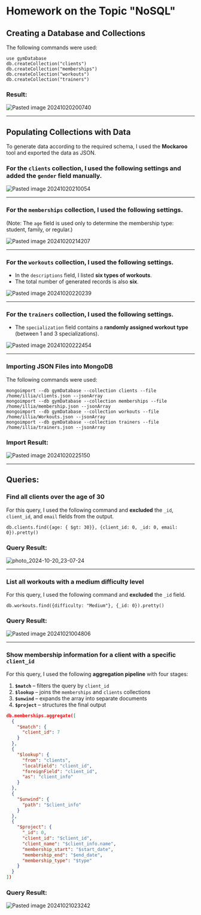 # **Homework on the Topic "NoSQL"**

## **Creating a Database and Collections**
The following commands were used:

```
use gymDatabase
db.createCollection("clients")
db.createCollection("memberships")
db.createCollection("workouts")
db.createCollection("trainers")
```

### **Result:**
![Pasted image 20241020200740](https://github.com/user-attachments/assets/75dddbd4-f62f-4298-8cf6-613c5b4449a7)

---

## **Populating Collections with Data**
To generate data according to the required schema, I used the **Mockaroo** tool and exported the data as JSON.

### **For the `clients` collection, I used the following settings and added the `gender` field manually.**
![Pasted image 20241020210054](https://github.com/user-attachments/assets/fcab8a9a-2d23-43a8-b64f-7d2e114afa68)

---

### **For the `memberships` collection, I used the following settings.**
(Note: The `age` field is used only to determine the membership type: student, family, or regular.)

![Pasted image 20241020214207](https://github.com/user-attachments/assets/58a11816-f25c-4073-885d-3aedbbc2346d)

---

### **For the `workouts` collection, I used the following settings.**
- In the `descriptions` field, I listed **six types of workouts**.
- The total number of generated records is also **six**.

![Pasted image 20241020220239](https://github.com/user-attachments/assets/85ea2dfe-d3cf-4ed5-8609-2713a0f7d59a)

---

### **For the `trainers` collection, I used the following settings.**
- The `specialization` field contains a **randomly assigned workout type** (between 1 and 3 specializations).

![Pasted image 20241020222454](https://github.com/user-attachments/assets/9a717149-2a8c-4536-aa57-b0bca30bfcf4)

---

### **Importing JSON Files into MongoDB**
The following commands were used:

```
mongoimport --db gymDatabase --collection clients --file /home/illia/clients.json --jsonArray
mongoimport --db gymDatabase --collection memberships --file /home/illia/membership.json --jsonArray
mongoimport --db gymDatabase --collection workouts --file /home/illia/Workouts.json --jsonArray
mongoimport --db gymDatabase --collection trainers --file /home/illia/trainers.json --jsonArray
```

### **Import Result:**
![Pasted image 20241020225150](https://github.com/user-attachments/assets/1b94fdf0-d5ec-4004-8545-3b726cba6841)

---

## **Queries:**

### **Find all clients over the age of 30**
For this query, I used the following command and **excluded** the `_id`, `client_id`, and `email` fields from the output.

```
db.clients.find({age: { $gt: 30}}, {client_id: 0, _id: 0, email: 0}).pretty()
```

### **Query Result:**
![photo_2024-10-20_23-07-24](https://github.com/user-attachments/assets/9f32e1b3-03dc-4a4c-94b4-2bb6cab8401b)

---

### **List all workouts with a medium difficulty level**
For this query, I used the following command and **excluded** the `_id` field.

```
db.workouts.find({difficulty: "Medium"}, {_id: 0}).pretty()
```

### **Query Result:**
![Pasted image 20241021004806](https://github.com/user-attachments/assets/9c490088-6608-427a-9bd4-142d4636268d)

---

### **Show membership information for a client with a specific `client_id`**
For this query, I used the following **aggregation pipeline** with four stages:
1. **`$match`** – filters the query by `client_id`
2. **`$lookup`** – joins the `memberships` and `clients` collections
3. **`$unwind`** – expands the array into separate documents
4. **`$project`** – structures the final output

```json
db.memberships.aggregate([
  {
    "$match": {
      "client_id": 7
    }
  },
  {
    "$lookup": {
      "from": "clients",
      "localField": "client_id",
      "foreignField": "client_id",
      "as": "client_info"
    }
  },
  {
    "$unwind": {
      "path": "$client_info"
    }
  },
  {
    "$project": {
      "_id": 0,
      "client_id": "$client_id",
      "client_name": "$client_info.name",
      "membership_start": "$start_date",
      "membership_end": "$end_date",
      "membership_type": "$type"
    }
  }
])
```

### **Query Result:**
![Pasted image 20241021023242](https://github.com/user-attachments/assets/d56acc88-7d1e-49ae-9777-1d36dd1fa787)